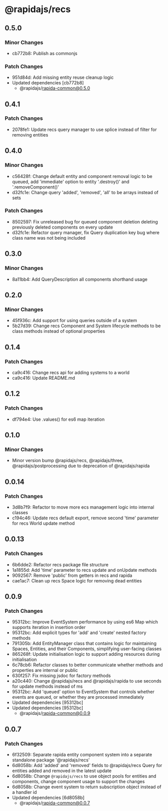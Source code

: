 # @rapidajs/recs

## 0.5.0

### Minor Changes

- cb772b8: Publish as commonjs

### Patch Changes

- 951d84d: Add missing entity reuse cleanup logic
- Updated dependencies [cb772b8]
  - @rapidajs/rapida-common@0.5.0

## 0.4.1

### Patch Changes

- 2078fe1: Update recs query manager to use splice instead of filter for removing entities

## 0.4.0

### Minor Changes

- c56428f: Change default entity and component removal logic to be queued, add 'immediate' option to entity '.destroy()' and '.removeComponent()'
- d32fc1e: Change query 'added', 'removed', 'all' to be arrays instead of sets

### Patch Changes

- 8502597: Fix unreleased bug for queued component deletion deleting previously deleted components on every update
- d32fc1e: Refactor query manager, fix Query duplication key bug where class name was not being included

## 0.3.0

### Minor Changes

- 8a11bb4: Add QueryDescription all components shorthand usage

## 0.2.0

### Minor Changes

- 45f936c: Add support for using queries outside of a system
- 5b27d39: Change recs Component and System lifecycle methods to be class methods instead of optional properties

## 0.1.4

### Patch Changes

- ca9c416: Change recs api for adding systems to a world
- ca9c416: Update README.md

## 0.1.2

### Patch Changes

- df794e4: Use .values() for es6 map iteration

## 0.1.0

### Minor Changes

- Minor version bump @rapidajs/recs, @rapidajs/three, @rapidajs/postprocessing due to deprecation of @rapidajs/rapida

## 0.0.14

### Patch Changes

- 3d8b7f9: Refactor to move more ecs management logic into internal classes
- c194c46: Update recs default export, remove second 'time' parameter for recs World update method

## 0.0.13

### Patch Changes

- 6b6dde2: Refactor recs package file structure
- 1a1855d: Add 'time' parameter to recs update and onUpdate methods
- 9092567: Remove 'public' from getters in recs and rapida
- cae1ac7: Clean up recs Space logic for removing dead entities

## 0.0.9

### Patch Changes

- 95312bc: Improve EventSystem performance by using es6 Map which supports iteration in insertion order
- 95312bc: Add explicit types for 'add' and 'create' nested factory methods
- 791305b: Add EntityManager class that contains logic for maintaining Spaces, Entities, and their Components, simplifying user-facing classes
- 865268f: Update initialisation logic to support adding resources during initialisation
- 6c78cb6: Refactor classes to better communicate whether methods and properties are internal or public
- 630f257: Fix missing jsdoc for factory methods
- a20c440: Change @rapidajs/recs and @rapidajs/rapida to use seconds for update methods instead of ms
- 95312bc: Add 'queued' option to EventSystem that controls whether events are queued, or whether they are processed immediately
- Updated dependencies [95312bc]
- Updated dependencies [95312bc]
  - @rapidajs/rapida-common@0.0.9

## 0.0.7

### Patch Changes

- 6f32509: Separate rapida entity component system into a separate standalone package '@rapidajs/recs'
- 6d8058b: Add 'added' and 'removed' fields to @rapidajs/recs Query for entities added and removed in the latest update
- 6d8058b: Change `@rapidajs/recs` to use object pools for entities and components, change component usage to support the changes
- 6d8058b: Change event system to return subscription object instead of a handler id
- Updated dependencies [6d8058b]
  - @rapidajs/rapida-common@0.0.7
